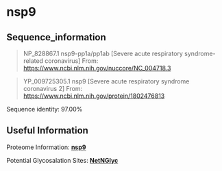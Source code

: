 # nsp9
## Sequence_information

>NP_828867.1 nsp9-pp1a/pp1ab [Severe acute respiratory syndrome-related coronavirus]
From: https://www.ncbi.nlm.nih.gov/nuccore/NC_004718.3

>YP_009725305.1 nsp9 [Severe acute respiratory syndrome coronavirus 2]
From: https://www.ncbi.nlm.nih.gov/protein/1802476813

Sequence identity: 97.00%

## Useful Information
Proteome Information: [**nsp9**](https://github.com/thorn-lab/coronavirus_structural_task_force/blob/master/pdb/nsp9/proteome_information.txt)

Potential Glycosalation Sites: [**NetNGlyc**](https://github.com/thorn-lab/coronavirus_structural_task_force/blob/master/pdb/nsp9/NetNGlyc_nsp9) 
